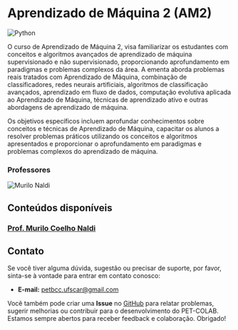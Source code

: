 # Aprendizado de Máquina 2 (AM2)

![Python](https://img.shields.io/badge/python-3670A0?style=for-the-badge&logo=python&logoColor=ffdd54)


O curso de Aprendizado de Máquina 2, visa familiarizar os estudantes com conceitos e algoritmos avançados de aprendizado de máquina supervisionado e não supervisionado, proporcionando aprofundamento em paradigmas e problemas complexos da área. A ementa aborda problemas reais tratados com Aprendizado de Máquina, combinação de classificadores, redes neurais artificiais, algoritmos de classificação avançados, aprendizado em fluxo de dados, computação evolutiva aplicada ao Aprendizado de Máquina, técnicas de aprendizado ativo e outras abordagens de aprendizado de máquina.

Os objetivos específicos incluem aprofundar conhecimentos sobre conceitos e técnicas de Aprendizado de Máquina, capacitar os alunos a resolver problemas práticos utilizando os conceitos e algoritmos apresentados e proporcionar o aprofundamento em paradigmas e problemas complexos do aprendizado de máquina.

### Professores 
![Murilo Naldi](https://img.shields.io/badge/Murilo_Coelho_Naldi-%2300599C.svg?style=for-the-badge&logo=GoogleScholar&logoColor=white)


## Conteúdos disponíveis

### [Prof. Murilo Coelho Naldi](/materias/AM2/Naldi/README.md)


## Contato

Se você tiver alguma dúvida, sugestão ou precisar de suporte, por favor, sinta-se à vontade para entrar em contato conosco:

- **E-mail:** petbcc.ufscar@gmail.com

Você também pode criar uma **Issue** no [GitHub](https://github.com/petbccufscar/pet-colab/issues) para relatar problemas, sugerir melhorias ou contribuir para o desenvolvimento do PET-COLAB. Estamos sempre abertos para receber feedback e colaboração. Obrigado!
